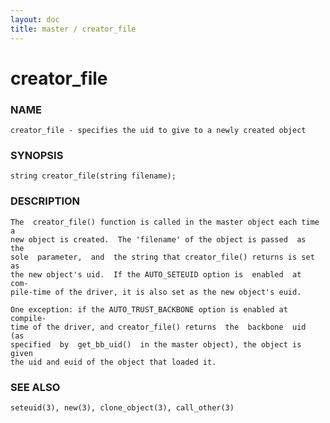 ```yaml
---
layout: doc
title: master / creator_file
---
```

# creator_file

### NAME

    creator_file - specifies the uid to give to a newly created object

### SYNOPSIS

    string creator_file(string filename);

### DESCRIPTION

    The  creator_file() function is called in the master object each time a
    new object is created.  The 'filename' of the object is passed  as  the
    sole  parameter,  and  the string that creator_file() returns is set as
    the new object's uid.  If the AUTO_SETEUID option is  enabled  at  com‐
    pile-time of the driver, it is also set as the new object's euid.

    One exception: if the AUTO_TRUST_BACKBONE option is enabled at compile-
    time of the driver, and creator_file() returns  the  backbone  uid  (as
    specified  by  get_bb_uid()  in the master object), the object is given
    the uid and euid of the object that loaded it.

### SEE ALSO

    seteuid(3), new(3), clone_object(3), call_other(3)

